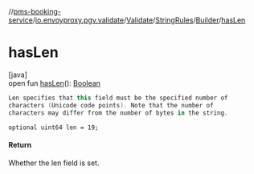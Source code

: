 //[pms-booking-service](../../../../../index.md)/[io.envoyproxy.pgv.validate](../../../index.md)/[Validate](../../index.md)/[StringRules](../index.md)/[Builder](index.md)/[hasLen](has-len.md)

# hasLen

[java]\
open fun [hasLen](has-len.md)(): [Boolean](https://kotlinlang.org/api/core/kotlin-stdlib/kotlin/-boolean/index.html)

```kotlin
Len specifies that this field must be the specified number of
characters (Unicode code points). Note that the number of
characters may differ from the number of bytes in the string.

```
`optional uint64 len = 19;`

#### Return

Whether the len field is set.